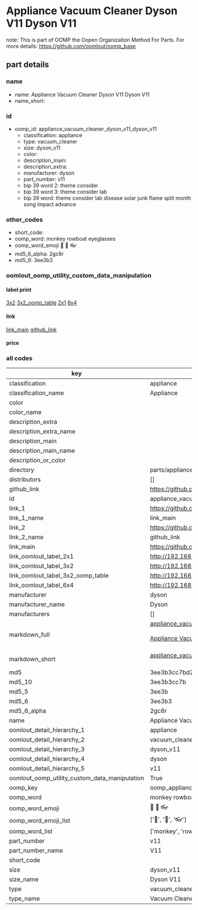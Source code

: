 # Appliance Vacuum Cleaner Dyson V11 Dyson V11  

note: This is part of OOMP the Oopen Organization Method For Parts. For more details: https://github.com/oomlout/oomp_base

##  part details





### name
* name: Appliance Vacuum Cleaner Dyson V11 Dyson V11
* name_short: 
### id
* oomp_id: appliance_vacuum_cleaner_dyson_v11_dyson_v11
  * classification: appliance
  * type: vacuum_cleaner
  * size: dyson_v11
  * color: 
  * description_main: 
  * description_extra: 
  * manufacturer: dyson
  * part_number: v11
  * bip 39 word 2: theme consider
  * bip 39 word 3: theme consider lab
  * bip 39 word: theme consider lab disease solar junk flame split month song impact advance

### other_codes
* short_code: 
* oomp_word: monkey rowboat eyeglasses
* oomp_word_emoji :monkey: :rowboat: :eyeglasses:
* md5_6_alpha: 2gc6r
* md5_6: 3ee3b3






### oomlout_oomp_utility_custom_data_manipulation
#### label print
[3x2](http://192.168.1.245:1112/?label=oomp%202gc6r)
[3x2_oomp_table](http://192.168.1.107:1112/?label=oomp%202gc6r)
[2x1](http://192.168.1.242:1112/?label=oomp%202gc6r)
[6x4](http://192.168.1.55:1112/?label=oomp%202gc6r)    

#### link

[link_main](https://github.com/oomlout/oomlout_oomp_current_version_messy/tree/main/parts/appliance_vacuum_cleaner_dyson_v11_dyson_v11) [github_link](https://github.com/oomlout/oomlout_oomp_part_src/tree/main/parts/appliance_vacuum_cleaner_dyson_v11_dyson_v11)                             

#### price







### all codes 
| key | value |  
| --- | --- |  
| classification | appliance |  
| classification_name | Appliance |  
| color |  |  
| color_name |  |  
| description_extra |  |  
| description_extra_name |  |  
| description_main |  |  
| description_main_name |  |  
| description_or_color |   |  
| directory | parts/appliance_vacuum_cleaner_dyson_v11_dyson_v11 |  
| distributors | [] |  
| github_link | https://github.com/oomlout/oomlout_oomp_part_src/tree/main/parts/appliance_vacuum_cleaner_dyson_v11_dyson_v11 |  
| id | appliance_vacuum_cleaner_dyson_v11_dyson_v11 |  
| link_1 | https://github.com/oomlout/oomlout_oomp_current_version_messy/tree/main/parts/appliance_vacuum_cleaner_dyson_v11_dyson_v11 |  
| link_1_name | link_main |  
| link_2 | https://github.com/oomlout/oomlout_oomp_part_src/tree/main/parts/appliance_vacuum_cleaner_dyson_v11_dyson_v11 |  
| link_2_name | github_link |  
| link_main | https://github.com/oomlout/oomlout_oomp_current_version_messy/tree/main/parts/appliance_vacuum_cleaner_dyson_v11_dyson_v11 |  
| link_oomlout_label_2x1 | http://192.168.1.242:1112/?label=oomp%202gc6r |  
| link_oomlout_label_3x2 | http://192.168.1.245:1112/?label=oomp%202gc6r |  
| link_oomlout_label_3x2_oomp_table | http://192.168.1.107:1112/?label=oomp%202gc6r |  
| link_oomlout_label_6x4 | http://192.168.1.55:1112/?label=oomp%202gc6r |  
| manufacturer | dyson |  
| manufacturer_name | Dyson |  
| manufacturers | [] |  
| markdown_full | [appliance_vacuum_cleaner_dyson_v11_dyson_v11](https://github.com/oomlout/oomlout_oomp_current_version_messy/tree/main/parts/appliance_vacuum_cleaner_dyson_v11_dyson_v11)<br>[](https://github.com/oomlout/oomlout_oomp_current_version_messy/tree/main/parts/appliance_vacuum_cleaner_dyson_v11_dyson_v11)<br>[Appliance Vacuum Cleaner Dyson V11 Dyson V11](https://github.com/oomlout/oomlout_oomp_current_version_messy/tree/main/parts/appliance_vacuum_cleaner_dyson_v11_dyson_v11)<br><br> |  
| markdown_short | [appliance_vacuum_cleaner_dyson_v11_dyson_v11](https://github.com/oomlout/oomlout_oomp_current_version_messy/tree/main/parts/appliance_vacuum_cleaner_dyson_v11_dyson_v11)<br><br> |  
| md5 | 3ee3b3cc7bd22b09e56733f0f80bd700 |  
| md5_10 | 3ee3b3cc7b |  
| md5_5 | 3ee3b |  
| md5_6 | 3ee3b3 |  
| md5_6_alpha | 2gc6r |  
| name | Appliance Vacuum Cleaner Dyson V11 Dyson V11 |  
| oomlout_detail_hierarchy_1 | appliance |  
| oomlout_detail_hierarchy_2 | vacuum_cleaner |  
| oomlout_detail_hierarchy_3 | dyson_v11 |  
| oomlout_detail_hierarchy_4 | dyson |  
| oomlout_detail_hierarchy_5 | v11 |  
| oomlout_oomp_utility_custom_data_manipulation | True |  
| oomp_key | oomp_appliance_vacuum_cleaner_dyson_v11_dyson_v11 |  
| oomp_word | monkey rowboat eyeglasses |  
| oomp_word_emoji | :monkey: :rowboat: :eyeglasses: |  
| oomp_word_emoji_list | [':monkey:', ':rowboat:', ':eyeglasses:'] |  
| oomp_word_list | ['monkey', 'rowboat', 'eyeglasses'] |  
| part_number | v11 |  
| part_number_name | V11 |  
| short_code |  |  
| size | dyson_v11 |  
| size_name | Dyson V11 |  
| type | vacuum_cleaner |  
| type_name | Vacuum Cleaner |  
